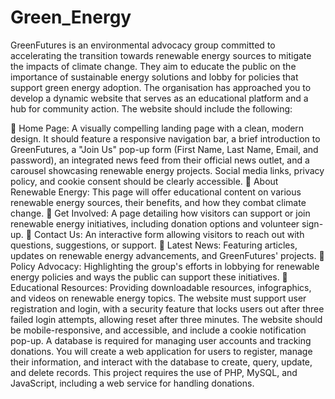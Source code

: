 # Green_Energy
GreenFutures is an environmental advocacy group committed to accelerating the 
transition towards renewable energy sources to mitigate the impacts of climate
change. They aim to educate the public on the importance of sustainable energy
solutions and lobby for policies that support green energy adoption. 
The organisation has approached you to develop a dynamic website that serves as an
educational platform and a hub for community action. The website should include the
following: 
 
 Home Page: A visually compelling landing page with a clean, modern design.
It should feature a responsive navigation bar, a brief introduction to
GreenFutures, a "Join Us" pop-up form (First Name, Last Name, Email, and
password), an integrated news feed from their official news outlet, and a
carousel showcasing renewable energy projects. Social media links, privacy
policy, and cookie consent should be clearly accessible. 
 About Renewable Energy: This page will offer educational content on various
renewable energy sources, their benefits, and how they combat climate
change. 
 Get Involved: A page detailing how visitors can support or join renewable
energy initiatives, including donation options and volunteer sign-up. 
 Contact Us: An interactive form allowing visitors to reach out with questions,
suggestions, or support. 
 Latest News: Featuring articles, updates on renewable energy advancements,
and GreenFutures' projects. 
 Policy Advocacy: Highlighting the group's efforts in lobbying for renewable
energy policies and ways the public can support these initiatives. 
 Educational Resources: Providing downloadable resources, infographics,
and videos on renewable energy topics. 
The website must support user registration and login, with a security feature that locks
users out after three failed login attempts, allowing reset after three minutes. 
The website should be mobile-responsive, and accessible, and include a cookie
notification pop-up. A database is required for managing user accounts and tracking
donations. 
You will create a web application for users to register, manage their information, and
interact with the database to create, query, update, and delete records. 
This project requires the use of PHP, MySQL, and JavaScript, including a web service
for handling donations.
